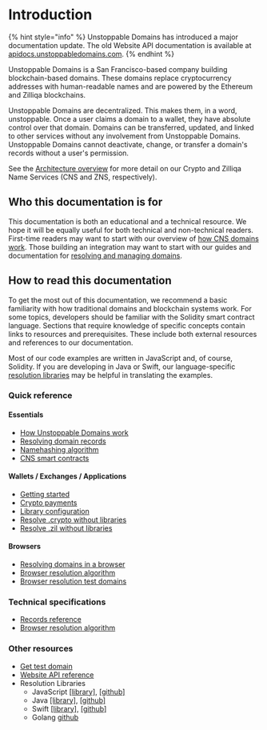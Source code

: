 # Introduction

{% hint style="info" %}
Unstoppable Domains has introduced a major documentation update. The old Website API documentation is available at [apidocs.unstoppabledomains.com](https://apidocs.unstoppabledomains.com/).
{% endhint %}

Unstoppable Domains is a San Francisco-based company building blockchain-based domains. These domains replace cryptocurrency addresses with human-readable names and are powered by the Ethereum and Zilliqa blockchains.

Unstoppable Domains are decentralized. This makes them, in a word, unstoppable. Once a user claims a domain to a wallet, they have absolute control over that domain. Domains can be transferred, updated, and linked to other services without any involvement from Unstoppable Domains. Unstoppable Domains cannot deactivate, change, or transfer a domain's records without a user's permission.

See the [Architecture overview](domain-registry-essentials/architecture-overview.md) for more detail on our Crypto and Zilliqa Name Services \(CNS and ZNS, respectively\).

## Who this documentation is for

This documentation is both an educational and a technical resource. We hope it will be equally useful for both technical and non-technical readers. First-time readers may want to start with our overview of [how CNS domains work](domain-registry-essentials/cns-smart-contracts.md). Those building an integration may want to start with our guides and documentation for [resolving and managing domains](domain-registry-essentials/resolving-domain-records.md).

## How to read this documentation

To get the most out of this documentation, we recommend a basic familiarity with how traditional domains and blockchain systems work. For some topics, developers should be familiar with the Solidity smart contract language. Sections that require knowledge of specific concepts contain links to resources and prerequisites. These include both external resources and references to our documentation.

Most of our code examples are written in JavaScript and, of course, Solidity. If you are developing in Java or Swift, our language-specific [resolution libraries](https://github.com/unstoppabledomains?q=resolution) may be helpful in translating the examples.

### Quick reference

#### Essentials

* [How Unstoppable Domains work](domain-registry-essentials/architecture-overview.md)
* [Resolving domain records](domain-registry-essentials/resolving-domain-records.md)
* [Namehashing algorithm](domain-registry-essentials/namehashing.md)
* [CNS smart contracts](domain-registry-essentials/cns-smart-contracts.md)

#### Wallets / Exchanges / Applications

* [Getting started](https://github.com/DeRain/docs/tree/d09d68165473b214e638f0951f2c2e38ee66a983/src/integrations/getting-started.md)
* [Crypto payments](https://github.com/DeRain/docs/tree/d09d68165473b214e638f0951f2c2e38ee66a983/src/integrations/crypto-payments.md)
* [Library configuration](wallets-exchanges-applications/library-configuration.md)
* [Resolve .crypto without libraries](https://medium.com/unstoppabledomains/how-to-resolve-crypto-domain-names-82046db0404a)
* [Resolve .zil without libraries](https://medium.com/unstoppabledomains/how-to-resolve-zil-domain-names-f43da8fe37a9)

#### Browsers

* [Resolving domains in a browser](browser-resolution/resolving-domains-in-a-browser.md)
* [Browser resolution algorithm](browser-resolution/browser-resolution-algorithm.md)
* [Browser resolution test domains](browser-resolution/test-domains.md)

### Technical specifications

* [Records reference](domain-registry-essentials/records-reference.md)
* [Browser resolution algorithm](browser-resolution/browser-resolution-algorithm.md)  

### Other resources

* [Get test domain](get-test-domain.md)
* [Website API reference](https://apidocs.unstoppabledomains.com/)
* Resolution Libraries
  * JavaScript [\[library\]](https://www.npmjs.com/package/@unstoppabledomains/resolution), [\[github\]](https://github.com/unstoppabledomains/resolution)
  * Java [\[library\]](https://search.maven.org/artifact/com.unstoppabledomains.resolution/resolution/1.1.0/jar), [\[github\]](https://github.com/unstoppabledomains/resolution-java)
  * Swift [\[library\]](https://cocoapods.org/pods/UnstoppableDomainsResolution), [\[github\]](https://github.com/unstoppabledomains/resolution-swift)
  * Golang [github](https://github.com/unstoppabledomains/resolution-go)


